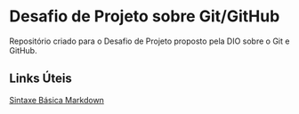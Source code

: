 # Desafio de Projeto sobre Git/GitHub
Repositório criado para o Desafio de Projeto proposto pela DIO sobre o Git e GitHub.

## Links Úteis
[Sintaxe Básica Markdown](markdownguide.org/basic-syntax/)
